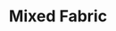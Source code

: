 ---
layout: piece
collection_: mixed_media
title: Mixed Fabric
id: mixed-fabric
media: Button, material, ink, jewels
dimensions: 21" x 29½"
description: Quilted fabric with stamped inked images, button, thread off set in a matted glassed maple frame 2" in depth.
price: $400
date_created: 2012
---